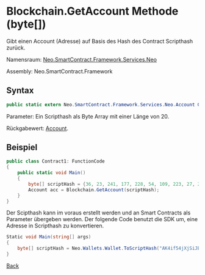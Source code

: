 # Blockchain.GetAccount Methode (byte[])

Gibt einen Account (Adresse) auf Basis des Hash des Contract Scripthash zurück.

Namensraum: [Neo.SmartContract.Framework.Services.Neo](../../neo.md)

Assembly: Neo.SmartContract.Framework

## Syntax

```c#
public static extern Neo.SmartContract.Framework.Services.Neo.Account GetAccount(byte[] script_hash)
```

Parameter: Ein Scripthash als Byte Array mit einer Länge von 20.

Rückgabewert: [Account](../Account.md).

## Beispiel

```c#
public class Contract1: FunctionCode
{
    public static void Main()
    {
        byte[] scriptHash = {36, 23, 241, 177, 228, 54, 109, 223, 27, 237, 139, 54, 207, 38, 132, 101, 172, 3, 10, 73};
        Account acc = Blockchain.GetAccount(scriptHash);
    }
}
```
Der Scipthash kann im voraus erstellt werden und an Smart Contracts als Parameter übergeben werden. Der folgende Code benutzt die SDK um, eine Adresse in Scripthash zu konvertieren.

```c#
Static void Main(string[] args)
{
    byte[] scriptHash = Neo.Wallets.Wallet.ToScriptHash("AK4if54jXjSiJBs6jkfZjxAastauJtjjse").ToArray();
}
```



[Back](../Blockchain.md)
